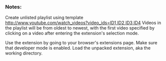 ### Notes: 
Create unlisted playlist using template http://www.youtube.com/watch_videos?video_ids=ID1,ID2,ID3,ID4
Videos in the playlist will be from oldest to newest, with the first video specified by clicking on a video
after entering the extension's selection mode.

Use the extension by going to your browser's extensions page. Make sure that developer mode is enabled.
Load the unpacked extension, aka the working directory.
